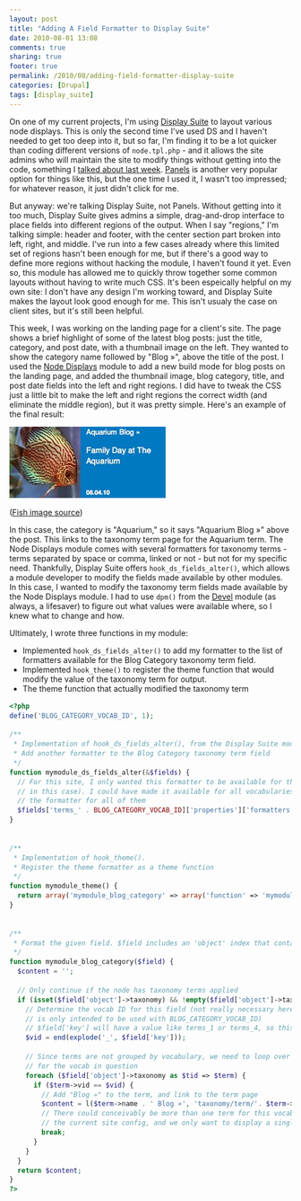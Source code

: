 ```yaml
---
layout: post
title: "Adding A Field Formatter to Display Suite"
date: 2010-08-01 13:08
comments: true
sharing: true
footer: true
permalink: /2010/08/adding-field-formatter-display-suite
categories: [Drupal]
tags: [display_suite]
---
```

On one of my current projects, I'm using [Display Suite](http://drupal.org/project/ds) to layout various node displays. This is only the second time I've used DS and I haven't needed to get too deep into it, but so far, I'm finding it to be a lot quicker than coding different versions of `node.tpl.php` - and it allows the site admins who will maintain the site to modify things without getting into the code, something I [talked about last week](http://www.brockboland.com/2010/07/coded-vs-configurable-and-too-many-options). [Panels](http://drupal.org/project/panels) is another very popular option for things like this, but the one time I used it, I wasn't too impressed; for whatever reason, it just didn't click for me.

But anyway: we're talking Display Suite, not Panels. Without getting into it too much, Display Suite gives admins a simple, drag-and-drop interface to place fields into different regions of the output. When I say "regions," I'm talking simple: header and footer, with the center section part broken into left, right, and middle. I've run into a few cases already where this limited set of regions hasn't been enough for me, but if there's a good way to define more regions without hacking the module, I haven't found it yet. Even so, this module has allowed me to quickly throw together some common layouts without having to write much CSS. It's been espeically helpful on my own site: I don't have any design I'm working toward, and Display Suite makes the layout look good enough for me. This isn't usualy the case on client sites, but it's still been helpful.

This week, I was working on the landing page for a client's site. The page shows a brief highlight of some of the latest blog posts: just the title, category, and post date, with a thumbnail image on the left. They wanted to show the category name followed by "Blog »", above the title of the post. I used the [Node Displays](http://drupal.org/project/nd) module to add a new build mode for blog posts on the landing page, and added the thumbnail image, blog category, title, and post date fields into the left and right regions. I did have to tweak the CSS just a little bit to make the left and right regions the correct width (and eliminate the middle region), but it was pretty simple. Here's an example of the final result:

<img src='/files/screenshots/Heal_the_Bay-20100801-123808.jpg' alt="Screenshot" />

([Fish image source](http://www.flickr.com/photos/weesen/3255908138/))

In this case, the category is "Aquarium," so it says "Aquarium Blog »" above the post. This links to the taxonomy term page for the Aquarium term. The Node Displays module comes with several formatters for taxonomy terms - terms separated by space or comma, linked or not - but not for my specific need. Thankfully, Display Suite offers `hook_ds_fields_alter()`, which allows a module developer to modify the fields made available by other modules. In this case, I wanted to modify the taxonomy term fields made available by the Node Displays module. I had to use `dpm()` from the [Devel](http://drupal.org/project/devel) module (as always, a lifesaver) to figure out what values were available where, so I knew what to change and how.

Ultimately, I wrote three functions in my module:

* Implemented `hook_ds_fields_alter()` to add my formatter to the list of formatters available for the Blog Category taxonomy term field.
* Implemented `hook_theme()` to register the theme function that would modify the value of the taxonomy term for output.
* The theme function that actually modified the taxonomy term

```php
<?php
define('BLOG_CATEGORY_VOCAB_ID', 1);

/**
 * Implementation of hook_ds_fields_alter(), from the Display Suite module
 * Add another formatter to the Blog Category taxonomy term field
 */
function mymodule_ds_fields_alter(&$fields) {
  // For this site, I only wanted this formatter to be available for the Blog Category vocabulary (term_1, 
  // in this case). I could have made it available for all vocabularies by making this a look and adding 
  // the formatter for all of them
  $fields['terms_' . BLOG_CATEGORY_VOCAB_ID]['properties']['formatters']['mymodule_blog_category'] = 'Front Page category';
}


/**
 * Implementation of hook_theme().
 * Register the theme formatter as a theme function
 */
function mymodule_theme() {
  return array('mymodule_blog_category' => array('function' => 'mymodule_blog_category', 'arguments' => array('node' => null)));
}


/**
 * Format the given field. $field includes an 'object' index that contains the current node
 */
function mymodule_blog_category($field) {
  $content = '';

  // Only continue if the node has taxonomy terms applied
  if (isset($field['object']->taxonomy) && !empty($field['object']->taxonomy)) {
    // Determine the vocab ID for this field (not really necessary here, since this module 
    // is only intended to be used with BLOG_CATEGORY_VOCAB_ID)
	// $field['key'] will have a value like terms_1 or terms_4, so this pulls the number off the end
    $vid = end(explode('_', $field['key']));

    // Since terms are not grouped by vocabulary, we need to loop over all of them and find the one(s) 
    // for the vocab in question
    foreach ($field['object']->taxonomy as $tid => $term) {
      if ($term->vid == $vid) {
        // Add "Blog »" to the term, and link to the term page
        $content = l($term->name . ' Blog »', 'taxonomy/term/'. $term->tid);
        // There could conceivably be more than one term for this vocabulary, but there isn't under 
        // the current site config, and we only want to display a single term under this format anyway
        break;
      }
    }
  }
  return $content;
}
?>
```